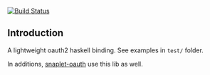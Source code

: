 
[![Build Status](https://secure.travis-ci.org/freizl/hoauth2.png?branch=master)](http://travis-ci.org/freizl/hoauth2)

## Introduction

A lightweight oauth2 haskell binding. See examples in `test/` folder.

In additions, [snaplet-oauth] use this lib as well.

[snaplet-oauth]: https://github.com/HaskellCNOrg/snaplet-oauth
